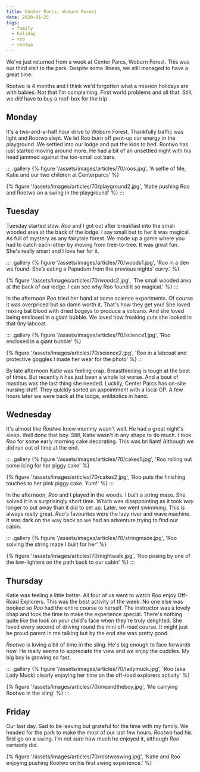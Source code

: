 ```yaml
---
title: Center Parcs, Woburn Forest
date: 2020-01-25
tags:
  - family
  - holiday
  - roo
  - rootwo
---
```

We've just returned from a week at Center Parcs, Woburn Forest. This was our third visit to the park. Despite some illness, we still managed to have a great time.

Rootwo is 4 months and I think we'd forgotten what a mission holidays are with babies. Not that I'm complaining. First world problems and all that. Still, we *did* have to buy a roof-box for the trip. 

## Monday

It's a two-and-a-half hour drive to Woburn Forest. Thankfully traffic was light and Rootwo slept. We let Roo burn off pent-up car energy in the playground. We settled into our lodge and put the kids to bed. Rootwo has just started moving around more. He had a bit of an unsettled night with his head jammed against the too-small cot bars. 

::: .gallery
{% figure '/assets/images/articles/70/roos.jpg', 'A selfie of Me, Katie and our two children at Centerparcs' %}

{% figure '/assets/images/articles/70/playground2.jpg', 'Katie pushing Roo and Rootwo on a swing in the playground' %}
:::

## Tuesday

Tuesday started slow. *Roo* and I got out after breakfast into the small wooded area at the back of the lodge. I say small but to her it was magical. As full of mystery as any fairytale forest. We made up a game where you had to catch each-other by moving from tree-to-tree. It was great fun. She's really smart and I love her for it. 

::: .gallery
{% figure '/assets/images/articles/70/woods1.jpg', 'Roo in a den we found. She’s eating a Papadum from the previous nights’ curry.' %}

{% figure '/assets/images/articles/70/woods2.jpg', 'The small wooded area at the back of our lodge. I can see why Roo found it so magical.' %}
:::

In the afternoon *Roo* tried her hand at some science experiments. Of course it was overpriced but so damn worth it. That's how they get you! She loved mixing bat blood with dried bogeys to produce a volcano. And she loved being enclosed in a giant bubble. We loved how freaking cute she looked in that tiny labcoat.

::: .gallery
{% figure '/assets/images/articles/70/science1.jpg', 'Roo enclosed in a giant bubble' %}

{% figure '/assets/images/articles/70/science2.jpg', 'Roo in a labcoat and protective goggles I made her wear for the photo' %}
:::

By late afternoon Katie was feeling crap. Breastfeeding is tough at the best of times. But recently it has just been a whole lot worse. And a bout of mastitus was the last thing she needed. Luckily, Center Parcs has on-site nursing staff. They quickly sorted an appointment with a local GP. A few hours later we were back at the lodge, antibiotics in hand. 

## Wednesday

It's almost like *Rootwo* knew mummy wasn't well. He had a great night's sleep. Well done that boy. Still, Katie wasn't in any shape to do much. I took *Roo* for some early morning cake decorating. This was brilliant! Although we did run out of time at the end. 

::: .gallery
{% figure '/assets/images/articles/70/cakes1.jpg', 'Roo rolling out some icing for her piggy cake' %}

{% figure '/assets/images/articles/70/cakes2.jpg', 'Roo puts the finishing touches to her pink piggy cake. Yum!' %}
:::

In the afternoon, *Roo* and I played in the woods. I built a string maze. She solved it in a surprisingly short time. Which was disappointing as it took *way* longer to put away than it did to set up. Later, we went swimming. This is always really great. *Roo's* favourites were the lazy river and wave machine. It was dark on the way back so we had an adventure trying to find our cabin.

::: .gallery
{% figure '/assets/images/articles/70/stringmaze.jpg', 'Roo solving the string maze I built for her' %}

{% figure '/assets/images/articles/70/nightwalk.jpg', 'Roo posing by one of the low-lighters on the path back to our cabin' %}
:::

## Thursday

Katie was feeling a little better. All four of us went to watch *Roo* enjoy Off-Road Explorers. This was the best activity of the week. No one else was booked so *Roo* had the entire course to herself. The instructor was a lovely chap and took the time to make the experience special. There's nothing quite like the look on your child's face when they're truly delighted. She loved every second of driving round the mini off-road course. It might just be proud parent in me talking but by the end she was pretty good. 

*Rootwo* is loving a bit of time in the sling. He's big enough to face forwards now. He really seems to appreciate the view and we enjoy the cuddles. My big boy is growing so fast.

::: .gallery
{% figure '/assets/images/articles/70/ladymuck.jpg', 'Roo (aka Lady Muck) clearly enjoying her time on the off-road explorers activity' %}

{% figure '/assets/images/articles/70/meandtheboy.jpg', 'Me carrying Rootwo in the sling' %}
:::

## Friday

Our last day. Sad to be leaving but grateful for the time with my family. We headed for the park to make the most of our last few hours. *Rootwo* had his first go on a swing. I'm not sure how much he enjoyed it, although *Roo* certainly did. 

{% figure '/assets/images/articles/70/rootwoswing.jpg', 'Katie and Roo enjoying pushing Rootwo on his first swing experience.' %}